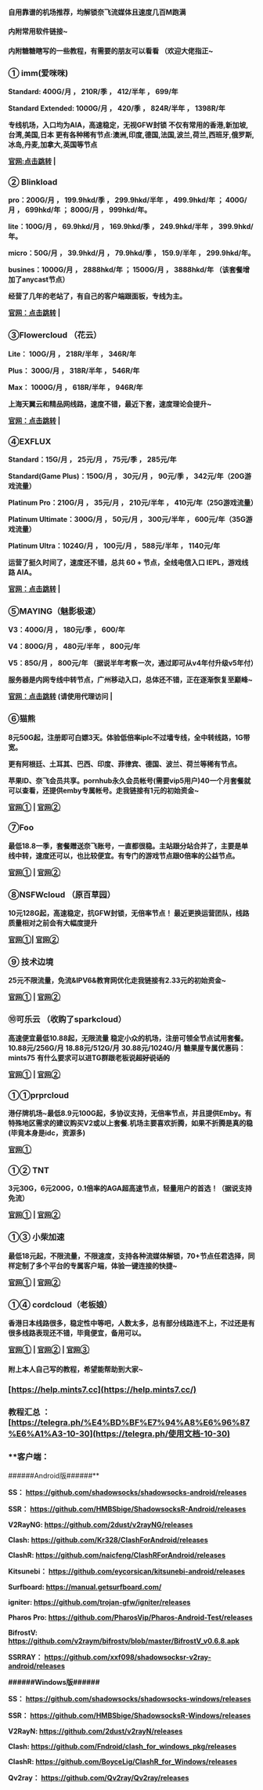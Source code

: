 #### 自用靠谱的机场推荐，均解锁奈飞流媒体且速度几百M跑满

#### 内附常用软件链接~

#### 内附糖糖瞎写的一些教程，有需要的朋友可以看看 （欢迎大佬指正~


### ① **imm(爱咪咪)**

**Standard: 400G/月 ， 210R/季 ， 412/半年 ， 699/年**

**Standard Extended: 1000G/月 ， 420/季 ， 824R/半年 ， 1398R/年**

**专线机场，入口均为AIA，高速稳定，无视GFW封锁
不仅有常用的香港,新加坡,台湾,美国,日本
更有各种稀有节点:澳洲,印度,德国,法国,波兰,荷兰,西班牙,俄罗斯,冰岛,丹麦,加拿大,英国等节点**

**[官网:点击跳转](https://immtel.com/aff.php?aff=207) |**


### ② Blinkload

**pro：200G/月 ，  199.9hkd/季 ， 299.9hkd/半年 ，  499.9hkd/年  ；  400G/ 月 ， 699hkd/年 ； 800G/月 ， 999hkd/年。**

**lite：100G/月 ， 69.9hkd/月 ， 169.9hkd/季 ， 249.9hkd/半年 ， 399.9hkd/年。**

**micro：50G/月 ， 39.9hkd/月 ， 79.9hkd/季 ， 159.9/半年 ， 299.9hkd/年。**

**busines：1000G/月 ， 2888hkd/年 ； 1500G/月 ， 3888hkd/年 （该套餐增加了anycast节点）**

**经营了几年的老站了，有自己的客户端跟面板，专线为主。**

**[官网：点击跳转](https://blinkload.to/aff/WLPX)   |**



### ③Flowercloud （花云）

**Lite：   100G/月  ，  218R/半年  ，  346R/年**

**Plus：   300G/月  ，  318R/半年  ，  546R/年**

**Max：   1000G/月  ，  618R/半年  ，  946R/年**

**上海天翼云和精品网线路，速度不错，最近下套，速度理论会提升~**
 
**[官网：点击跳转](https://flowercloud.net/aff.php?aff=152)     |**



###  ④EXFLUX  

**Standard：15G/月 ，  25元/月 ，  75元/季 ，  285元/年**

**Standard(Game Plus)：150G/月  ， 30元/月 ，  90元/季 ， 342元/年（20G游戏流量）**

**Platinum Pro：210G/月 ， 35元/月 ， 210元/半年 ， 410元/年（25G游戏流量）**

**Platinum Ultimate：300G/月 ， 50元/月 ， 300元/半年 ， 600元/年（35G游戏流量）**

**Platinum Ultra：1024G/月  ， 100元/月  ， 588元/半年 ，  1140元/年**

**运营了挺久时间了，速度还不错，总共 60 + 节点，全线电信入口 IEPL，游戏线路 AIA。**
 
 **[官网：点击跳转](https://portal.altas.cloud/auth/register?code=KGcP)      |**



###  ⑤MAYING（魅影极速）

**V3：400G/月 ， 180元/季  ， 600/年**

**V4：800G/月 ，  480元/半年  ， 800元/年**

**V5：85G/月 ，  800元/年 （据说半年考察一次，通过即可从v4年付升级v5年付）**

**服务器是内网专线中转节点，广州移动入口，总体还不错，正在逐渐恢复至巅峰~**

**[官网：点击跳转](https://maying.co/)  (请使用代理访问  |**





### **⑥猫熊**

**8元50G起，注册即可白嫖3天。体验低倍率iplc不过墙专线，全中转线路，1G带宽。**

**更有阿根廷、土耳其、巴西、印度、菲律宾、德国、波兰、荷兰等稀有节点。**

**苹果ID、奈飞会员共享。pornhub永久会员帐号(需要vip5用户)40一个月套餐就可以查看，还提供emby专属帐号。走我链接有1元的初始资金~**

**[官网①](https://bit.ly/37P5y9N) | [官网②](https://mxwljsq.com/auth/register?code=8IM4)**



### **⑦Foo**

**最低18.8一季，套餐赠送奈飞账号，一直都很稳。主站跟分站合并了，主要是单线中转，速度还可以，也比较便宜。有专门的游戏节点跟0倍率的公益节点。**

**[官网①](https://fnf.one/auth/register?code=EFWo) | [官网②](https://bit.ly/37TETIY)**



### **⑧NSFWcloud （原百草园）**

**10元128G起，高速稳定，抗GFW封锁，无倍率节点！ 最近更换运营团队，线路质量相对之前会有大幅度提升**

**[官网①](https://bit.ly/3iQPwmd)| [官网②](https://baicao.link//auth/register?code=ym7L)**



### **⑨ 技术边境**

**25元不限流量，免流&IPV6&教育网优化走我链接有2.33元的初始资金~**

**[官网①](https://www.mihoyo.ga/auth/register?code=Y8TD) | [官网②](https://bit.ly/3gdCP37)**



### **⑩可乐云 （收购了sparkcloud）**

**高速便宜最低10.88起，无限流量 稳定小众的机场，注册可领全节点试用套餐。** **10.88元/256G/月 18.88元/512G/月**
**30.88元/1024G/月** **糖果屋专属优惠码：mints75** **有什么要求可以进TG群跟老板说~~超好说话的~~**

**[官网①](https://kelecloud.xyz/#/register?code=AxoRYugD) | [官网②](https://bit.ly/37RpHMB)**



### ①①prprcloud

**港仔牌机场~最低8.9元100G起，多协议支持，无倍率节点，并且提供Emby。有特殊地区需求的建议购买V2或以上套餐.机场主要喜欢折腾，如果不折腾是真的稳(毕竟本身是idc，资源多)**

**[官网①](https://prprcloud.moe/aff.php?aff=45)**



### **①② TNT**

**3元30G，6元200G，0.1倍率的AGA超高速节点，轻量用户的首选！（据说支持免流）**

**[官网①](https://tntv2.com/auth/register?code=z6fT) | [官网②](https://bit.ly/2FgqcoV)**



### **①③ 小柴加速**

**最低18元起，不限流量，不限速度，支持各种流媒体解锁，70+节点任君选择，同样定制了多个平台的专属客户端，体验一键连接的快捷~**

**[官网①](https://admin.dogvpn.me/auth/register?code=umb4) | [官网②](https://bit.ly/3pquHPY)**



### **①④ cordcloud（老板娘）**

**香港日本线路很多，稳定性中等吧，人数太多，总有部分线路连不上，不过还是有很多线路表现还不错，毕竟便宜，备用可以。**

**[官网①](https://www.cordcloud.biz/auth/register1?code=Wrf5S9nVY14AbmjMohWfwx7QVDSKqLIA) | [官网②](https://www.cordcloud.biz/auth/register1?code=eUi1DSFLaAnbhsiJMCKLXtpSpfw1gcrB) | [官网③](https://www.cordcloud.biz/auth/register1?code=ZQWMz75N9cY5W3CSvh3VA8MWTCNbmBdh)**



#### 附上本人自己写的教程，希望能帮助到大家~

### [https://help.mints7.cc](https://help.mints7.cc/)

### 教程汇总 ： [https://telegra.ph/%E4%BD%BF%E7%94%A8%E6%96%87%E6%A1%A3-10-30](https://telegra.ph/使用文档-10-30)

### **客户端：

\######Android版######**

**SS： https://github.com/shadowsocks/shadowsocks-android/releases**

**SSR： https://github.com/HMBSbige/ShadowsocksR-Android/releases**

**V2RayNG: https://github.com/2dust/v2rayNG/releases**

**Clash: https://github.com/Kr328/ClashForAndroid/releases**

**ClashR: https://github.com/naicfeng/ClashRForAndroid/releases**

**Kitsunebi： https://github.com/eycorsican/kitsunebi-android/releases**

**Surfboard: https://manual.getsurfboard.com/**

**igniter: https://github.com/trojan-gfw/igniter/releases**

**Pharos Pro: https://github.com/PharosVip/Pharos-Android-Test/releases**

**BifrostV: https://github.com/v2raym/bifrostv/blob/master/BifrostV_v0.6.8.apk**

**SSRRAY： https://github.com/xxf098/shadowsocksr-v2ray-android/releases**

**######Windows版######**

**SS： https://github.com/shadowsocks/shadowsocks-windows/releases**

**SSR： https://github.com/HMBSbige/ShadowsocksR-Windows/releases**

**V2RayN: https://github.com/2dust/v2rayN/releases**

**Clash: https://github.com/Fndroid/clash_for_windows_pkg/releases**

**ClashR: https://github.com/BoyceLig/ClashR_for_Windows/releases**

**Qv2ray： https://github.com/Qv2ray/Qv2ray/releases**
